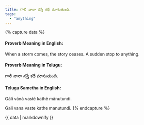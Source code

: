 ```yaml
---
title: గాలీ వానా వస్తే కథే మానుతుంది.
tags:
  - "anything"
---
```


{% capture data %}
#### Proverb Meaning in English:
When a storm comes, the story ceases.
A sudden stop to anything.

#### Proverb Meaning in Telugu:
గాలీ వానా వస్తే కథే మానుతుంది.

#### Telugu Sametha in English:
Gālī vānā vastē kathē mānutundi.

Gali vana vaste kathe manutundi.
{% endcapture %}

{{ data | markdownify }}

